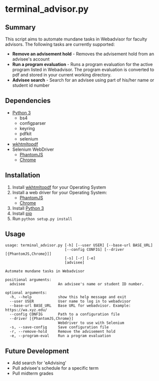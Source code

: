 # terminal_advisor.py

## Summary 

This script aims to automate mundane tasks in Webadvisor for faculty advisors.  The following tasks are currently supported:
- **Remove an advisement hold** - Removes the advisement hold from an advisee's account
- **Run a program evaluation** - Runs a program evaluation for the active program listed in Webadvisor.  The program evaluation is converted to pdf and stored in your current working directory.
- **Advisee search** - Search for an advisee using part of his/her name or student id number


## Dependencies
- [Python 3](https://www.python.org/downloads/)
  - bs4
  - configparser
  - keyring
  - pdfkit
  - selenium
- [wkhtmltopdf](http://wkhtmltopdf.org/downloads.html)
- Selenium WebDriver
  - [PhantomJS](http://phantomjs.org/download.html)
  - [Chrome](https://sites.google.com/a/chromium.org/chromedriver/downloads)

## Installation
1. Install [wkhtmltopdf](http://wkhtmltopdf.org/downloads.html) for your Operating System
2. Install a web driver for your Operating System:
    - [PhantomJS](http://phantomjs.org/download.html)
    - [Chrome](https://sites.google.com/a/chromium.org/chromedriver/downloads)
3. Install [Python 3](https://www.python.org/downloads/)
4. Install [pip](https://pip.pypa.io/en/stable/installing/)
5. Run ```python setup.py install```

## Usage
```
usage: terminal_advisor.py [-h] [--user USER] [--base-url BASE_URL]
                           [--config CONFIG] [--driver [{PhantomJS,Chrome}]]
                           [-s] [-r] [-e]
                           [advisee]

Automate mundane tasks in Webadvisor

positional arguments:
  advisee               An advisee's name or student ID number.

optional arguments:
  -h, --help            show this help message and exit
  --user USER           User name to log in to webadvisor
  --base-url BASE_URL   Base URL for webadvisor. Example: https://wa.xyz.edu/
  --config CONFIG       Path to a configuration file
  --driver [{PhantomJS,Chrome}]
                        Webdriver to use with Selenium
  -s, --save-config     Save configuration file
  -r, --remove-hold     Remove the advisement hold
  -e, --program-eval    Run a program evaluation

```

## Future Development
- Add search for 'eAdvising'
- Pull advisee's schedule for a specific term
- Pull midterm grades




